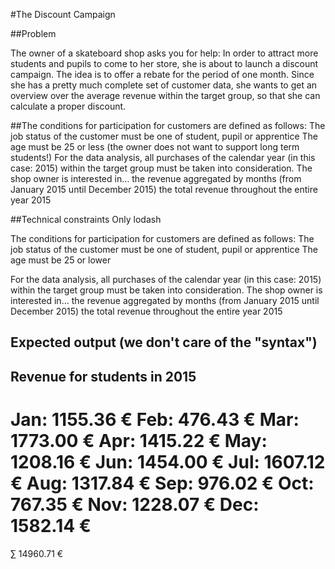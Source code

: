 #The Discount Campaign

##Problem

The owner of a skateboard shop asks you for help: In order to attract more students and pupils to come to her store, she is about to launch a discount campaign. The idea is to offer a rebate for the period of one month. Since she has a pretty much complete set of customer data, she wants to get an overview over the average revenue within the target group, so that she can calculate a proper discount.

##The conditions for participation for customers are defined as follows:
The job status of the customer must be one of student, pupil or apprentice
The age must be 25 or less (the owner does not want to support long term students!)
For the data analysis, all purchases of the calendar year (in this case: 2015) within the target group must be taken into consideration. The shop owner is interested in…
the revenue aggregated by months (from January 2015 until December 2015)
the total revenue throughout the entire year 2015

##Technical constraints
Only lodash

The conditions for participation for customers are defined as follows:
The job status of the customer must be one of student, pupil or apprentice
The age must be 25 or lower

For the data analysis, all purchases of the calendar year (in this case: 2015) within the target group must be taken into consideration. The shop owner is interested in…
the revenue aggregated by months (from January 2015 until December 2015)
the total revenue throughout the entire year 2015

## Expected output (we don't care of the "syntax")
Revenue for students in 2015
----------------------------
Jan:  1155.36 €
Feb:   476.43 €
Mar:  1773.00 €
Apr:  1415.22 €
May:  1208.16 €
Jun:  1454.00 €
Jul:  1607.12 €
Aug:  1317.84 €
Sep:   976.02 €
Oct:   767.35 €
Nov:  1228.07 €
Dec:  1582.14 €
===============
∑    14960.71 €